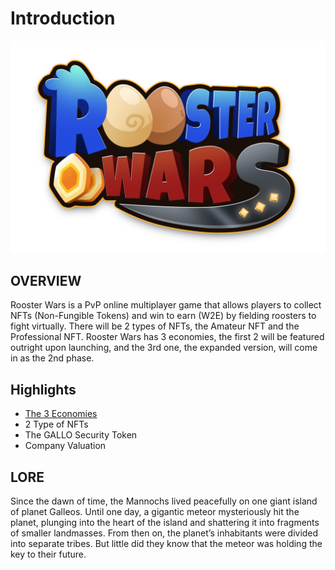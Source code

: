 # **Introduction**

<!-- Logo Banner -->
<img src="images/rw-logo.png" alt="logo" class="logo-banner">

## **OVERVIEW**

Rooster Wars is a PvP online multiplayer game that allows players to collect NFTs (Non-Fungible Tokens) and win to earn (W2E) by fielding roosters to fight virtually. There will be 2 types of NFTs, the Amateur NFT and the Professional NFT. Rooster Wars has 3 economies, the first 2 will be featured outright upon launching, and the 3rd one, the expanded version, will come in as the 2nd phase.

## **Highlights**

- <a href="/three-economies"> The 3 Economies </a>
- 2 Type of NFTs
- The GALLO Security Token
- Company Valuation

## **LORE**

Since the dawn of time, the Mannochs lived peacefully on one giant island of planet Galleos. Until one day, a gigantic meteor mysteriously hit the planet, plunging into the heart of the island and shattering it into fragments of smaller landmasses. From then on, the planet’s inhabitants were divided into separate tribes. But little did they know that the meteor was holding the key to their future.
